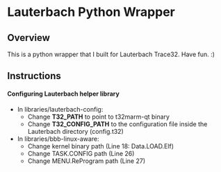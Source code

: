 # Lauterbach Python Wrapper

## Overview
This is a python wrapper that I built for Lauterbach Trace32. Have fun. :)

## Instructions
#### Configuring Lauterbach helper library
  * In libraries/lauterbach-config:
    - Change **T32_PATH** to point to t32marm-qt binary
    - Change **T32_CONFIG_PATH** to the configuration file inside the Lauterbach directory (config.t32)
  * In libraries/bbb-linux-aware:
    - Change kernel binary path (Line 18: Data.LOAD.Elf)
    - Change TASK.CONFIG path (Line 26)
    - Change MENU.ReProgram path (Line 27)
